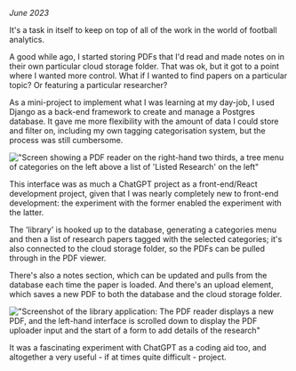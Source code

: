 _June 2023_

It's a task in itself to keep on top of all of the work in the world of football analytics.

A good while ago, I started storing PDFs that I'd read and made notes on in their own particular cloud storage folder. That was ok, but it got to a point where I wanted more control. What if I wanted to find papers on a particular topic? Or featuring a particular researcher?

As a mini-project to implement what I was learning at my day-job, I used Django as a back-end framework to create and manage a Postgres database. It gave me more flexibility with the amount of data I could store and filter on, including my own tagging categorisation system, but the process was still cumbersome.

!["Screen showing a PDF reader on the right-hand two thirds, a tree menu of categories on the left above a list of 'Listed Research' on the left"](/images/analytics_library/research_paper_screenshot.png)

This interface was as much a ChatGPT project as a front-end/React development project, given that I was nearly completely new to front-end development: the experiment with the former enabled the experiment with the latter.

The 'library' is hooked up to the database, generating a categories menu and then a list of research papers tagged with the selected categories; it's also connected to the cloud storage folder, so the PDFs can be pulled through in the PDF viewer.

There's also a notes section, which can be updated and pulls from the database each time the paper is loaded. And there's an upload element, which saves a new PDF to both the database and the cloud storage folder.

!["Screenshot of the library application: The PDF reader displays a new PDF, and the left-hand interface is scrolled down to display the PDF uploader input and the start of a form to add details of the research"](/images/analytics_library/new_paper_entry_screenshot.png)

It was a fascinating experiment with ChatGPT as a coding aid too, and altogether a very useful - if at times quite difficult - project.
